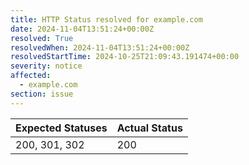 ```yaml
---
title: HTTP Status resolved for example.com
date: 2024-11-04T13:51:24+00:00Z
resolved: True
resolvedWhen: 2024-11-04T13:51:24+00:00Z
resolvedStartTime: 2024-10-25T21:09:43.191474+00:00
severity: notice
affected:
  - example.com
section: issue
---
```


| Expected Statuses | Actual Status  |
|-------------------|----------------|
| 200, 301, 302 | 200 |
